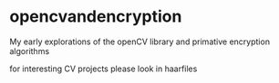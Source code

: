 # opencvandencryption
My early explorations of the openCV library and primative encryption algorithms

for interesting CV projects please look in haarfiles


